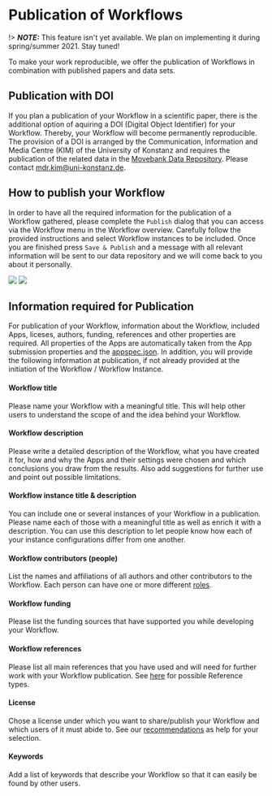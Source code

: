 # Publication of Workflows

!> **_NOTE:_**  This feature isn't yet available. We plan on implementing it during spring/summer 2021. Stay tuned!

To make your work reproducible, we offer the publication of Workflows in combination with published papers and data sets.

## Publication with DOI
If you plan a publication of your Workflow in a scientific paper, there is the additional option of aquiring a DOI (Digital Object Identifier) for your Workflow. Thereby, your Workflow will become permanently reproducible. The provision of a DOI is arranged by the Communication, Information and Media Centre (KIM) of the University of Konstanz and requires the publication of the related data in the [Movebank Data Repository](https://www.datarepository.movebank.org/). Please contact [mdr.kim@uni-konstanz.de](mdr.kim@uni-konstanz.de).

## How to publish your Workflow
In order to have all the required information for the publication of a Workflow gathered, please complete the `Publish` dialog that you can access via the Workflow menu in the Workflow overview. Carefully follow the provided instructions and select Workflow instances to be included. Once you are finished press `Save & Publish` and a message with all relevant information will be sent to our data repository and we will come back to you about it personally.

![](../files/Workflow_publish1.png)
![](../files/Workflow_publish2.png)

## Information required for Publication
For publication of your Workflow, information about the Workflow, included Apps, liceses, authors, funding, references and other properties are required. All properties of the Apps are automatically taken from the App submission properties and the [appspec.json](appspec.md). In addition, you will provide the following information at publication, if not already provided at the initiation of the Workflow / Workflow Instance.

#### Workflow title
Please name your Workflow with a meaningful title. This will help other users to understand the scope of and the idea behind your Workflow.

#### Workflow description
Please write a detailed description of the Workflow, what you have created it for, how and why the Apps and their settings were chosen and which conclusions you draw from the results. Also add suggestions for further use and point out possible limitations.

#### Workflow instance title & description
You can include one or several instances of your Workflow in a publication. Please name each of those with a meaningful title as well as enrich it with a description. You can use this description to let people know how each of your instance configurations differ from one another.

#### Workflow contributors (people)
List the names and affiliations of all authors and other contributors to the Workflow. Each person can have one or more different [roles](appspec.md#People).

#### Workflow funding
Please list the funding sources that have supported you while developing your Workflow.

#### Workflow references
Please list all main references that you have used and will need for further work with your Workflow publication. See [here](appsepc.md#References) for possible Reference types.

#### License
Chose a license under which you want to share/publish your Workflow and which users of it must abide to. See our [recommendations](license.md) as help for your selection.

#### Keywords
Add a list of keywords that describe your Workflow so that it can easily be found by other users.



